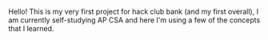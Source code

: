 Hello! This is my very first project for hack club bank (and my first overall), I am currently self-studying AP CSA and here I'm using a few of the concepts that I learned. 
